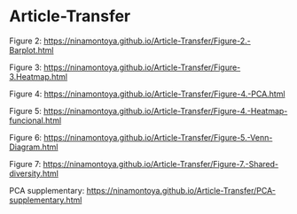 # Article-Transfer

Figure 2: https://ninamontoya.github.io/Article-Transfer/Figure-2.-Barplot.html

Figure 3: https://ninamontoya.github.io/Article-Transfer/Figure-3.Heatmap.html

Figure 4: https://ninamontoya.github.io/Article-Transfer/Figure-4.-PCA.html 

Figure 5: https://ninamontoya.github.io/Article-Transfer/Figure-4.-Heatmap-funcional.html

Figure 6: https://ninamontoya.github.io/Article-Transfer/Figure-5.-Venn-Diagram.html 

Figure 7: https://ninamontoya.github.io/Article-Transfer/Figure-7.-Shared-diversity.html

PCA supplementary: https://ninamontoya.github.io/Article-Transfer/PCA-supplementary.html
